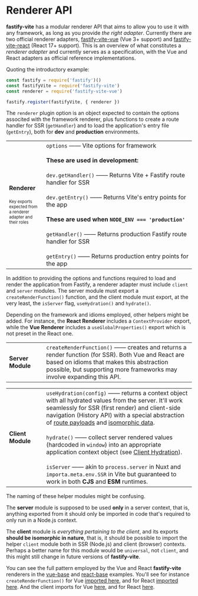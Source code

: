 # Renderer API

<b>fastify-vite</b> has a modular renderer API that aims to allow you to use it with any framework, as long as you provide _the right adapter_. Currently there are two official renderer adapters, [fastify-vite-vue][fastify-vite-vue] (Vue 3+ support) and [fastify-vite-react][fastify-vite-react] (React 17+ support). This is an overview of what constitutes a _renderer adapter_ and currently serves as a specification, with the Vue and React adapters as official reference implementations.

[fastify-vite-vue]: https://github.com/terixjs/fastify-vite/tree/main/packages/fastify-vite-vue
[fastify-vite-react]: https://github.com/terixjs/fastify-vite/tree/main/packages/fastify-vite-react

Quoting the introductory example:

```js
const fastify = require('fastify')()
const fastifyVite = require('fastify-vite')
const renderer = require('fastify-vite-vue')

fastify.register(fastifyVite, { renderer })
```

The `renderer` plugin option is an object expected to contain the options associted with the framework renderer, plus functions to create a route handler for SSR (`getHandler`) and to load the application's entry file (`getEntry`), both for <b>dev</b> and <b>production</b> environments. 

<table class="infotable">
<tr style="width: 100%">
<td style="width: 20%">
<strong>Renderer</strong>
<br><br>
<span style="font-size: 0.7rem">
Key exports expected from a 
renderer adapter and their roles
</span>
</td>
<td class="code-h" style="width: 80%">
<code class="h inline-block">options</code>
—— Vite options for framework
<br><br>
<b class="small">These are used in development:</b>
<br><br>
<code class="h inline-block">dev.getHandler()</code>
—— Returns Vite + Fastify route handler for SSR
<br><br>
<code class="h inline-block">dev.getEntry()</code>
—— Returns Vite's entry points for the app
<br><br>
<b class="small">These are used when <code>NODE_ENV === 'production'</code></b>
<br><br>
<code class="h inline-block">getHandler()</code>
—— Returns production Fastify route handler for SSR
<br><br>
<code class="h inline-block">getEntry()</code>
—— Returns production entry points for the app
</td>
</tr>
</table>

In addition to providing the options and functions required to load and render the application from Fastify, a renderer adapter must include `client` and `server` modules. The server module must export a `createRenderFunction()` function, and the client module must export, at the very least, the `isServer` flag, `useHydration()` and `hydrate()`. 

Depending on the framework and idioms employed, other helpers might be added. For instance, the <b>React Renderer</b> includes a `ContextProvider` export, while the <b>Vue Renderer</b> includes a `useGlobalProperties()` export which is not preset in the React one.

<table class="infotable">
<tr>
<td>
<strong>Server Module</strong>
<br>
</td>
<td class="code-h" style="width: 80%">
<code class=h>createRenderFunction()</code> —— creates and returns a render function (for SSR). Both Vue and React are based on idioms that makes this abstraction possible, but supporting more frameworks may involve expanding this API.
</td>
</tr>
</table>

<table class="infotable">
<tr>
<td>
<strong>Client Module</strong>
<br>
</td>
<td class="code-h" style="width: 80%">
<code class=h>useHydration(config)</code>
—— returns a context object with all hydrated values from the server. It'll work seamlessly for SSR (first render) and client-side navigation (History API) with a special abstraction of <a href="">route payloads</a> and <a href="">isomorphic data</a>.
<br><br><code class=h>hydrate()</code>
—— collect server rendered values (hardcoded in <code>window</code>) into an appropriate application context object (see <a href="">Client Hydration</a>).
<br><br><code class=h>isServer</code>
—— akin to <code>process.server</code> in Nuxt and <code>importa.meta.env.SSR</code> in Vite but guaranteed to work in both <b>CJS</b> and <b>ESM</b> runtimes. 
</td>
</tr>
</table>

The naming of these helper modules might be confusing. 

The <b>server</b> module is supposed to be used <b>only</b> in a server context, that is, anything exported from it should only be imported in code that's required to only run in a Node.js context. 

The <b>client</b> module is <i>everything pertaining to the client</i>, and its exports <b>should be isomorphic in nature</b>, that is, it should be possible to import the helper `client` module both in SSR (Node.js) and client (browser) contexts. Perhaps a better name for this module would be `universal`, not `client`, and this might still change in future versions of <b>fastify-vite</b>.

You can see the full pattern employed by the Vue and React <b>fastify-vite</b> renderers in the [vue-base][vue-base] and [react-base][react-base] examples. You'll see for instance `createRenderFunction()` for Vue [imported here][createRenderFunction-for-vue], and for React [imported here][createRenderFunction-for-react]. And the client imports for Vue [here][client-imports-for-vue], and for React [here][client-imports-for-react].

[vue-base]: https://github.com/terixjs/fastify-vite/tree/main/examples/vue-base
[react-base]: https://github.com/terixjs/fastify-vite/tree/main/examples/vue-base
[createRenderFunction-for-vue]: https://github.com/terixjs/fastify-vite/blob/main/examples/vue-base/entry/server.js
[createRenderFunction-for-react]: https://github.com/terixjs/fastify-vite/blob/main/examples/react-base/entry/server.js
[client-imports-for-vue]: https://github.com/terixjs/fastify-vite/blob/main/examples/vue-base/entry/client.js
[client-imports-for-react]: https://github.com/terixjs/fastify-vite/blob/main/examples/react-base/entry/client.js

